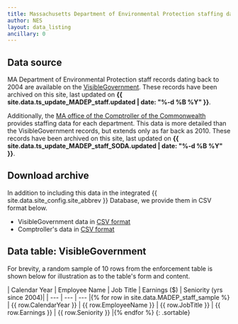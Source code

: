 ```yaml
---
title: Massachusetts Department of Environmental Protection staffing data
author: NES
layout: data_listing
ancillary: 0
---
```


## Data source

MA Department of Environmental Protection staff records dating back to 2004 are available on the [VisibleGovernment](https://qvs.visiblegovernment.us/QvAJAXZfc/notoolbar.htm?document=Clients/Massachusetts/Payroll/MA_Payroll.qvw).  These records have been archived on this site, last updated on **{{ site.data.ts_update_MADEP_staff.updated | date: "%-d %B %Y" }}**.

Additionally, the [MA office of the Comptroller of the Commonwealth](https://cthru.data.socrata.com/Government/Comptroller-of-the-Commonwealth-Payroll/rr3a-7twk) provides staffing data for each department.  This data is more detailed than the VisibleGovernment records, but extends only as far back as 2010.  These records have been archived on this site, last updated on **{{ site.data.ts_update_MADEP_staff_SODA.updated | date: "%-d %B %Y" }}**.

## Download archive

In addition to including this data in the integrated {{ site.data.site_config.site_abbrev }} Database, we provide them in CSV format below.

* VisibleGovernment data in [CSV format](MADEP_staff.csv)
* Comptroller's data in [CSV format](MADEP_staff_SODA.csv)

## Data table: VisibleGovernment

For brevity,  a random sample of 10 rows from the enforcement table is shown below for illustration as to the table's form and content.

<!-- Note: need to have the for loop markup on the same line as the table rows as described here: http://stackoverflow.com/questions/35642820/jekyll-how-to-use-for-loop-to-generate-table-row-within-the-same-table-inside-m -->

| Calendar Year | Employee Name | Job Title | Earnings ($) | Seniority (yrs since 2004)|
| --- | --- | --- |{% for row in site.data.MADEP_staff_sample %}
| {{ row.CalendarYear }} | {{ row.EmployeeName }} | {{ row.JobTitle }} | {{ row.Earnings }} | {{ row.Seniority }} |{% endfor %}
{: .sortable}
